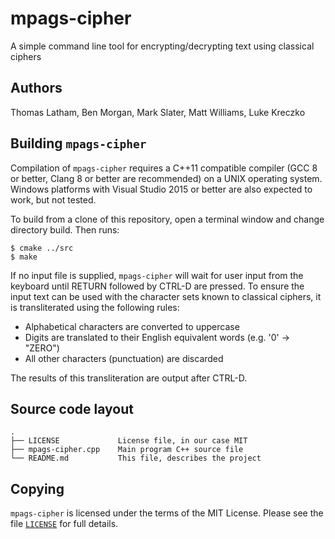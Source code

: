 # mpags-cipher
A simple command line tool for encrypting/decrypting text using classical ciphers

## Authors
Thomas Latham, Ben Morgan, Mark Slater, Matt Williams, Luke Kreczko

## Building `mpags-cipher`
Compilation of `mpags-cipher` requires a  C++11 compatible compiler
(GCC 8 or better, Clang 8 or better are recommended) on a UNIX operating
system.
Windows platforms with Visual Studio 2015 or better are also expected to
work, but not tested.

To build from a clone of this repository, open a terminal window
and change directory build. Then runs:
```
$ cmake ../src
$ make
```

If no input file is supplied, `mpags-cipher` will wait for user input
from the keyboard until RETURN followed by CTRL-D are pressed.
To ensure the input text can be used with the character sets known to
classical ciphers, it is transliterated using the following rules:

- Alphabetical characters are converted to uppercase
- Digits are translated to their English equivalent words (e.g. '0' -> "ZERO")
- All other characters (punctuation) are discarded

The results of this transliteration are output after CTRL-D.

## Source code layout
```
.
├── LICENSE             License file, in our case MIT
├── mpags-cipher.cpp    Main program C++ source file
└── README.md           This file, describes the project
```

## Copying
`mpags-cipher` is licensed under the terms of the MIT License.
Please see the file [`LICENSE`](LICENSE) for full details.